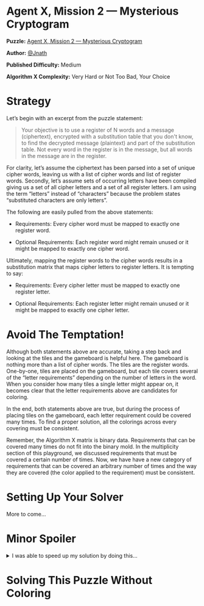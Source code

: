 # Agent X, Mission 2 — Mysterious Cryptogram

__Puzzle:__ [Agent X, Mission 2 — Mysterious Cryptogram](https://www.codingame.com/training/medium/agent-x-mission-2mysterious-cryptogram)

__Author:__ [@Jnath](https://www.codingame.com/profile/4289b96dddd132fde4a14cf6f9c10bf22718561)

__Published Difficulty:__ Medium

__Algorithm X Complexity:__ Very Hard or Not Too Bad, Your Choice

# Strategy

Let’s begin with an excerpt from the puzzle statement:

>Your objective is to use a register of N words and a message (ciphertext), encrypted with a substitution table that you don't know, to find the decrypted message (plaintext) and part of the substitution table.
>Not every word in the register is in the message, but all words in the message are in the register.

For clarity, let’s assume the ciphertext has been parsed into a set of unique cipher words, leaving us with a list of cipher words and list of register words. Secondly, let’s assume sets of occurring letters have been compiled giving us a set of all cipher letters and a set of all register letters. I am using the term “letters” instead of “characters” because the problem states “substituted characters are only letters”.

The following are easily pulled from the above statements:

* Requirements: Every cipher word must be mapped to exactly one register word.

* Optional Requirements: Each register word might remain unused or it might be mapped to exactly one cipher word.

Ultimately, mapping the register words to the cipher words results in a substitution matrix that maps cipher letters to register letters. It is tempting to say:

* Requirements: Every cipher letter must be mapped to exactly one register letter.

* Optional Requirements: Each register letter might remain unused or it might be mapped to exactly one cipher letter.

# Avoid The Temptation!

Although both statements above are accurate, taking a step back and looking at the tiles and the gameboard is helpful here. The gameboard is nothing more than a list of cipher words. The tiles are the register words. One-by-one, tiles are placed on the gameboard, but each tile covers several of the “letter requirements” depending on  the number of letters in the word. When you consider how many tiles a single letter might appear on, it becomes clear that the letter requirements above are candidates for coloring.

In the end, both statements above are true, but during the process of placing tiles on the gameboard, each letter requirement could be covered many times. To find a proper solution, all the colorings across every covering must be consistent.

Remember, the Algorithm X matrix is binary data. Requirements that can be covered many times do not fit into the binary mold. In the multiplicity section of this playground, we discussed requirements that must be covered a certain number of times. Now, we have have a new category of requirements that can be covered an arbitrary number of times and the way they are covered (the color applied to the requirement) must be consistent.

# Setting Up Your Solver


More to come...

# Minor Spoiler

<details>
<summary>I was able to speed up my solution by doing this...</summary>
<br>

Because significant attention is paid to the cipher letters and the register letters, the optional requirements end up being excess baggage for Algorithm X. They are completely legitimate and there is nothing wrong with leaving them where they are, but you may want to compare run times with and without them. In many puzzles, removing legitimate requirements is not a good idea, but in a situation like this, the word requirements and the letter requirements have some overlap that allows for the optional requirements to be omitted.
</details>

# Solving This Puzzle Without Coloring



